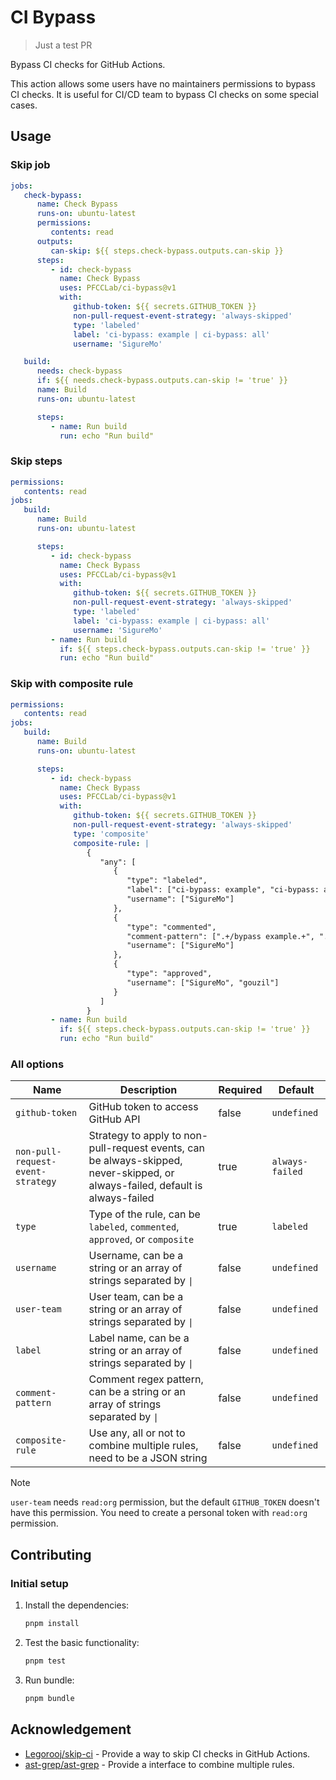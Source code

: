 # CI Bypass

> Just a test PR

Bypass CI checks for GitHub Actions.

This action allows some users have no maintainers permissions to bypass CI checks. It is useful for CI/CD team to bypass CI checks on some special cases.

## Usage

### Skip job

```yaml
jobs:
   check-bypass:
      name: Check Bypass
      runs-on: ubuntu-latest
      permissions:
         contents: read
      outputs:
         can-skip: ${{ steps.check-bypass.outputs.can-skip }}
      steps:
         - id: check-bypass
           name: Check Bypass
           uses: PFCCLab/ci-bypass@v1
           with:
              github-token: ${{ secrets.GITHUB_TOKEN }}
              non-pull-request-event-strategy: 'always-skipped'
              type: 'labeled'
              label: 'ci-bypass: example | ci-bypass: all'
              username: 'SigureMo'

   build:
      needs: check-bypass
      if: ${{ needs.check-bypass.outputs.can-skip != 'true' }}
      name: Build
      runs-on: ubuntu-latest

      steps:
         - name: Run build
           run: echo "Run build"
```

### Skip steps

```yaml
permissions:
   contents: read
jobs:
   build:
      name: Build
      runs-on: ubuntu-latest

      steps:
         - id: check-bypass
           name: Check Bypass
           uses: PFCCLab/ci-bypass@v1
           with:
              github-token: ${{ secrets.GITHUB_TOKEN }}
              non-pull-request-event-strategy: 'always-skipped'
              type: 'labeled'
              label: 'ci-bypass: example | ci-bypass: all'
              username: 'SigureMo'
         - name: Run build
           if: ${{ steps.check-bypass.outputs.can-skip != 'true' }}
           run: echo "Run build"
```

### Skip with composite rule

```yaml
permissions:
   contents: read
jobs:
   build:
      name: Build
      runs-on: ubuntu-latest

      steps:
         - id: check-bypass
           name: Check Bypass
           uses: PFCCLab/ci-bypass@v1
           with:
              github-token: ${{ secrets.GITHUB_TOKEN }}
              non-pull-request-event-strategy: 'always-skipped'
              type: 'composite'
              composite-rule: |
                 {
                    "any": [
                       {
                          "type": "labeled",
                          "label": ["ci-bypass: example", "ci-bypass: all"],
                          "username": ["SigureMo"]
                       },
                       {
                          "type": "commented",
                          "comment-pattern": [".+/bypass example.+", ".+/bypass all.+"],
                          "username": ["SigureMo"]
                       },
                       {
                          "type": "approved",
                          "username": ["SigureMo", "gouzil"]
                       }
                    ]
                 }
         - name: Run build
           if: ${{ steps.check-bypass.outputs.can-skip != 'true' }}
           run: echo "Run build"
```

### All options

<!-- prettier-ignore -->
| Name | Description | Required | Default |
| - | - | - | - |
| `github-token` | GitHub token to access GitHub API | false | `undefined` |
| `non-pull-request-event-strategy` | Strategy to apply to non-pull-request events, can be always-skipped, never-skipped, or always-failed, default is always-failed | true | `always-failed` |
| `type` | Type of the rule, can be `labeled`, `commented`, `approved`, or `composite` | true | `labeled` |
| `username` | Username, can be a string or an array of strings separated by `\|` | false | `undefined` |
| `user-team` | User team, can be a string or an array of strings separated by `\|` | false | `undefined` |
| `label` | Label name, can be a string or an array of strings separated by `\|` | false | `undefined` |
| `comment-pattern` | Comment regex pattern, can be a string or an array of strings separated by `\|` | false | `undefined` |
| `composite-rule` | Use any, all or not to combine multiple rules, need to be a JSON string | false | `undefined` |

> [!NOTE]
>
> `user-team` needs `read:org` permission, but the default `GITHUB_TOKEN` doesn't have this permission. You need to create a personal token with `read:org` permission.

## Contributing

### Initial setup

1. Install the dependencies:

   ```bash
   pnpm install
   ```

2. Test the basic functionality:

   ```bash
   pnpm test
   ```

3. Run bundle:

   ```bash
   pnpm bundle
   ```

## Acknowledgement

- [Legorooj/skip-ci](https://github.com/Legorooj/skip-ci) - Provide a way to skip CI checks in GitHub Actions.
- [ast-grep/ast-grep](https://github.com/ast-grep/ast-grep) - Provide a interface to combine multiple rules.
